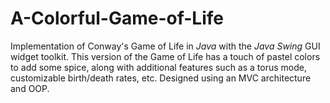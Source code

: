 # A-Colorful-Game-of-Life
Implementation of Conway's Game of Life in *Java* with the *Java Swing* GUI widget toolkit. This version of the Game of Life has a touch of pastel colors to add some spice, along with additional features such as a torus mode, customizable birth/death rates, etc. Designed using an MVC architecture and OOP.

